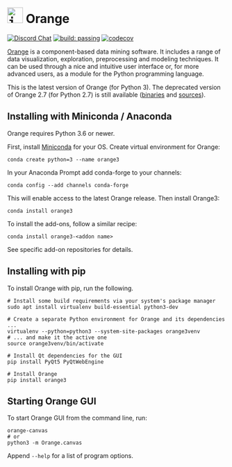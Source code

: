 <kbd height=36><img src=https://raw.githubusercontent.com/irgolic/orange3/master/distribute/icon-48.png alt=img height=36/></kbd> Orange
======

[![Discord Chat](https://img.shields.io/discord/633376992607076354?style=for-the-badge&logo=discord&color=orange&labelColor=black)](https://discord.gg/FWrfeXV)
[![build: passing](https://img.shields.io/travis/biolab/orange3?style=for-the-badge&labelColor=black)](https://travis-ci.org/biolab/orange3)
[![codecov](https://img.shields.io/codecov/c/github/biolab/orange3?style=for-the-badge&labelColor=black)](https://codecov.io/gh/biolab/orange3)

[Orange] is a component-based data mining software. It includes a range of data
visualization, exploration, preprocessing and modeling techniques. It can be
used through a nice and intuitive user interface or, for more advanced users,
as a module for the Python programming language.

This is the latest version of Orange (for Python 3). The deprecated version of Orange 2.7 (for Python 2.7) is still available ([binaries] and [sources]).

[Orange]: https://orange.biolab.si/
[binaries]: https://orange.biolab.si/orange2/
[sources]: https://github.com/biolab/orange


Installing with Miniconda / Anaconda
------------------------------------

Orange requires Python 3.6 or newer.

First, install [Miniconda] for your OS. Create virtual environment for Orange:

    conda create python=3 --name orange3

In your Anaconda Prompt add conda-forge to your channels:

    conda config --add channels conda-forge

This will enable access to the latest Orange release. Then install Orange3:

    conda install orange3

[Miniconda]: https://docs.conda.io/en/latest/miniconda.html

To install the add-ons, follow a similar recipe:

    conda install orange3-<addon name>

See specific add-on repositories for details.

Installing with pip
-------------------

To install Orange with pip, run the following.

    # Install some build requirements via your system's package manager
    sudo apt install virtualenv build-essential python3-dev

    # Create a separate Python environment for Orange and its dependencies ...
    virtualenv --python=python3 --system-site-packages orange3venv
    # ... and make it the active one
    source orange3venv/bin/activate

    # Install Qt dependencies for the GUI
    pip install PyQt5 PyQtWebEngine

    # Install Orange
    pip install orange3

Starting Orange GUI
-------------------

To start Orange GUI from the command line, run:

    orange-canvas
    # or
    python3 -m Orange.canvas

Append `--help` for a list of program options.
